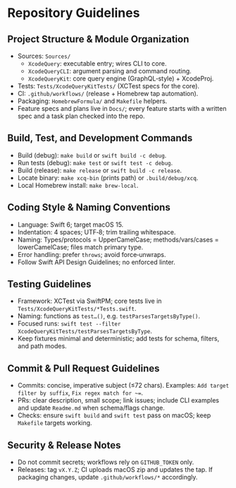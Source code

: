 # Repository Guidelines

## Project Structure & Module Organization
- Sources: `Sources/`
  - `XcodeQuery`: executable entry; wires CLI to core.
  - `XcodeQueryCLI`: argument parsing and command routing.
  - `XcodeQueryKit`: core query engine (GraphQL‑style) + XcodeProj.
- Tests: `Tests/XcodeQueryKitTests/` (XCTest specs for the core).
- CI: `.github/workflows/` (release + Homebrew tap automation).
- Packaging: `HomebrewFormula/` and `Makefile` helpers.
- Feature specs and plans live in `Docs/`; every feature starts with a written spec and a task plan checked into the repo.

## Build, Test, and Development Commands
- Build (debug): `make build` or `swift build -c debug`.
- Run tests (debug): `make test` or `swift test -c debug`.
- Build (release): `make release` or `swift build -c release`.
- Locate binary: `make xcq-bin` (prints path) or `.build/debug/xcq`.
- Local Homebrew install: `make brew-local`.

## Coding Style & Naming Conventions
- Language: Swift 6; target macOS 15.
- Indentation: 4 spaces; UTF‑8; trim trailing whitespace.
- Naming: Types/protocols = UpperCamelCase; methods/vars/cases = lowerCamelCase; files match primary type.
- Error handling: prefer `throws`; avoid force‑unwraps.
- Follow Swift API Design Guidelines; no enforced linter.

## Testing Guidelines
- Framework: XCTest via SwiftPM; core tests live in `Tests/XcodeQueryKitTests/*Tests.swift`.
- Naming: functions as `test…()`, e.g. `testParsesTargetsByType()`.
- Focused runs: `swift test --filter XcodeQueryKitTests/testParsesTargetsByType`.
- Keep fixtures minimal and deterministic; add tests for schema, filters, and path modes.

## Commit & Pull Request Guidelines
- Commits: concise, imperative subject (≤72 chars). Examples: `Add target filter by suffix`, `Fix regex match for ~=`.
- PRs: clear description, small scope; link issues; include CLI examples and update `Readme.md` when schema/flags change.
- Checks: ensure `swift build` and `swift test` pass on macOS; keep `Makefile` targets working.

## Security & Release Notes
- Do not commit secrets; workflows rely on `GITHUB_TOKEN` only.
- Releases: tag `vX.Y.Z`; CI uploads macOS zip and updates the tap. If packaging changes, update `.github/workflows/*` accordingly.
